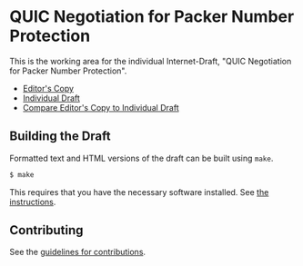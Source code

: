 # QUIC Negotiation for Packer Number Protection

This is the working area for the individual Internet-Draft, "QUIC Negotiation for Packer Number Protection".

* [Editor's Copy](https://GabrielMontenegro.github.io/quic-negotiate-pnp/#go.draft-montenegro-negotiate-pnp.html)
* [Individual Draft](https://tools.ietf.org/html/draft-montenegro-negotiate-pnp)
* [Compare Editor's Copy to Individual Draft](https://GabrielMontenegro.github.io/quic-negotiate-pnp/#go.draft-montenegro-negotiate-pnp.diff)

## Building the Draft

Formatted text and HTML versions of the draft can be built using `make`.

```sh
$ make
```

This requires that you have the necessary software installed.  See
[the instructions](https://github.com/martinthomson/i-d-template/blob/master/doc/SETUP.md).


## Contributing

See the
[guidelines for contributions](https://github.com/GabrielMontenegro/quic-negotiate-pnp/blob/master/CONTRIBUTING.md).

